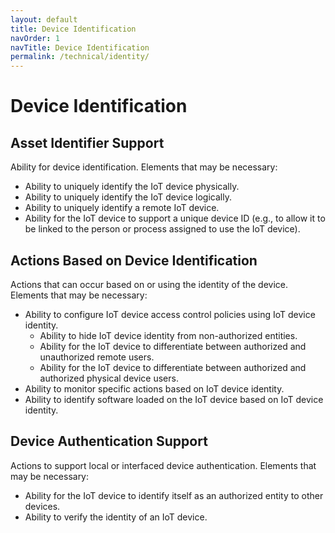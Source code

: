 ```yaml
---
layout: default
title: Device Identification
navOrder: 1
navTitle: Device Identification
permalink: /technical/identity/
---
```


# Device Identification

## Asset Identifier Support

Ability for device identification. Elements that may be necessary:

- Ability to uniquely identify the IoT device physically.
- Ability to uniquely identify the IoT device logically.
- Ability to uniquely identify a remote IoT device.
- Ability for the IoT device to support a unique device ID (e.g., to allow it to be linked to the person or process assigned to use the IoT device).

## Actions Based on Device Identification

Actions that can occur based on or using the identity of the device. Elements that may be necessary:

- Ability to configure IoT device access control policies using IoT device identity.
  - Ability to hide IoT device identity from non-authorized entities.
  - Ability for the IoT device to differentiate between authorized and unauthorized remote users.
  - Ability for the IoT device to differentiate between authorized and authorized physical device users.
- Ability to monitor specific actions based on IoT device identity.
- Ability to identify software loaded on the IoT device based on IoT device identity.

## Device Authentication Support

Actions to support local or interfaced device authentication. Elements that may be necessary:

- Ability for the IoT device to identify itself as an authorized entity to other devices.
- Ability to verify the identity of an IoT device.
